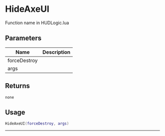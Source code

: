 # HideAxeUI

Function name in HUDLogic.lua

## Parameters

| Name         | Description |
| ------------ | ----------- |
| forceDestroy |             |
| args         |             |

## Returns

`none`

## Usage

```lua
HideAxeUI(forceDestroy, args)
```

---
